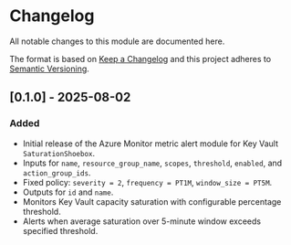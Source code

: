 # Changelog
All notable changes to this module are documented here.

The format is based on [Keep a Changelog](https://keepachangelog.com/en/1.1.0/)
and this project adheres to [Semantic Versioning](https://semver.org/spec/v2.0.0.html).

## [0.1.0] - 2025-08-02
### Added
- Initial release of the Azure Monitor metric alert module for Key Vault `SaturationShoebox`.
- Inputs for `name`, `resource_group_name`, `scopes`, `threshold`, `enabled`, and `action_group_ids`.
- Fixed policy: `severity = 2`, `frequency = PT1M`, `window_size = PT5M`.
- Outputs for `id` and `name`.
- Monitors Key Vault capacity saturation with configurable percentage threshold.
- Alerts when average saturation over 5-minute window exceeds specified threshold. 